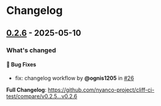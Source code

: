 <!---
Licensed to the Apache Software Foundation (ASF) under one
or more contributor license agreements.  See the NOTICE file
distributed with this work for additional information
regarding copyright ownership.  The ASF licenses this file
to you under the Apache License, Version 2.0 (the
"License"); you may not use this file except in compliance
with the License.  You may obtain a copy of the License at

http://www.apache.org/licenses/LICENSE-2.0

Unless required by applicable law or agreed to in writing,
software distributed under the License is distributed on an
"AS IS" BASIS, WITHOUT WARRANTIES OR CONDITIONS OF ANY
KIND, either express or implied.  See the License for the
specific language governing permissions and limitations
under the License.
-->
# Changelog

## [0.2.6](https://github.com/nyanco-project/cliff-ci-test/tree/0.2.6) - 2025-05-10

### What's changed

#### <!-- 01 -->🐛 Bug Fixes
* fix: changelog workflow by **@ognis1205** in [#26](https://github.com/nyanco-project/cliff-ci-test/pull/26)

**Full Changelog**: https://github.com/nyanco-project/cliff-ci-test/compare/v0.2.5...v0.2.6
<!-- generated by git-cliff -->
